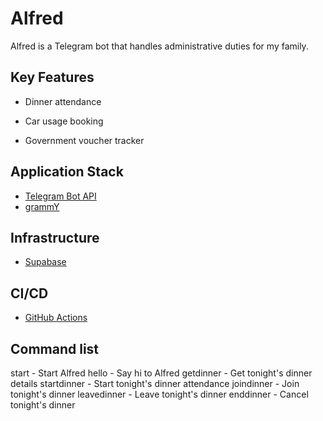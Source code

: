 # Alfred

Alfred is a Telegram bot that handles administrative duties for my family.

## Key Features

- Dinner attendance

- Car usage booking

- Government voucher tracker

## Application Stack

- [Telegram Bot API](https://core.telegram.org/bots/api)
- [grammY](https://grammy.dev/)

## Infrastructure

- [Supabase](https://supabase.com/)

## CI/CD

- [GitHub Actions](https://github.com/features/actions)

## Command list

start - Start Alfred
hello - Say hi to Alfred
getdinner - Get tonight's dinner details
startdinner - Start tonight's dinner attendance
joindinner - Join tonight's dinner
leavedinner - Leave tonight's dinner
enddinner - Cancel tonight's dinner
